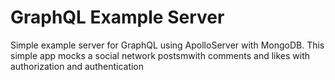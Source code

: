 # GraphQL Example Server

Simple example server for GraphQL using ApolloServer with MongoDB.
This simple app mocks a social network postsmwith comments and likes with authorization and authentication



